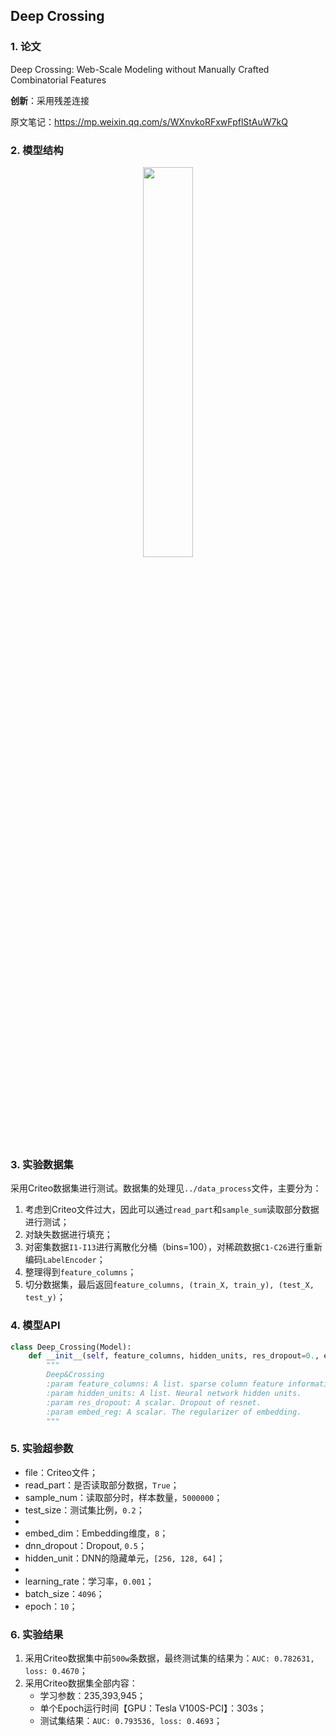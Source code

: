 ## Deep Crossing

### 1. 论文
Deep Crossing: Web-Scale Modeling without Manually Crafted Combinatorial Features

**创新**：采用残差连接

原文笔记：https://mp.weixin.qq.com/s/WXnvkoRFxwFpflStAuW7kQ



### 2. 模型结构

<div align=center><img src="https://cdn.jsdelivr.net/gh/BlackSpaceGZY/cdn/img/tf_6.png" width="40%;" style="float:center"/></div>



### 3. 实验数据集

采用Criteo数据集进行测试。数据集的处理见`../data_process`文件，主要分为：

1. 考虑到Criteo文件过大，因此可以通过`read_part`和`sample_sum`读取部分数据进行测试；
2. 对缺失数据进行填充；
3. 对密集数据`I1-I13`进行离散化分桶（bins=100），对稀疏数据`C1-C26`进行重新编码`LabelEncoder`；
4. 整理得到`feature_columns`；
5. 切分数据集，最后返回`feature_columns, (train_X, train_y), (test_X, test_y)`；



### 4. 模型API

```python
class Deep_Crossing(Model):
    def __init__(self, feature_columns, hidden_units, res_dropout=0., embed_reg=1e-6):
        """
        Deep&Crossing
        :param feature_columns: A list. sparse column feature information.
        :param hidden_units: A list. Neural network hidden units.
        :param res_dropout: A scalar. Dropout of resnet.
        :param embed_reg: A scalar. The regularizer of embedding.
        """
```



### 5. 实验超参数

- file：Criteo文件；
- read_part：是否读取部分数据，`True`；
- sample_num：读取部分时，样本数量，`5000000`；
- test_size：测试集比例，`0.2`；
- 
- embed_dim：Embedding维度，`8`；
- dnn_dropout：Dropout, `0.5`；
- hidden_unit：DNN的隐藏单元，`[256, 128, 64]`；
- 
- learning_rate：学习率，`0.001`；
- batch_size：`4096`；
- epoch：`10`；



### 6. 实验结果

1. 采用Criteo数据集中前`500w`条数据，最终测试集的结果为：`AUC: 0.782631, loss: 0.4670`；
2. 采用Criteo数据集全部内容：
   - 学习参数：235,393,945；
   - 单个Epoch运行时间【GPU：Tesla V100S-PCI】：303s；
   - 测试集结果：`AUC: 0.793536, loss: 0.4693`；